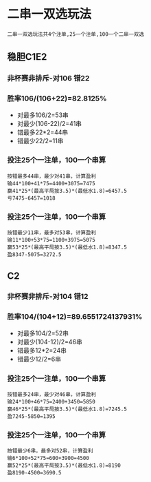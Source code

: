 # 二串一双选玩法
~~~
二串一双选玩法共4个注单,25一个注单,100一个二串一双选
~~~

## 稳胆C1E2 
### 非杯赛非排斥-对106 错22  
### 胜率106/(106+22)=82.8125%
* 对最多106/2=53串
* 对最少(106-22)/2=41串
* 错最多22*2=44串
* 错最少22/2=11串

### 投注25个一注单，100一个串算
~~~
按错最多44串，最少对41串，计算盈利
输44*100+41*75=4400+3075=7475
赢41*25*(最高平局按3.5)*(最低水1.8)=6457.5
亏7475-6457=1018
~~~

### 投注25个一注单，100一个串算
~~~
按错最少11串，最多对53串，计算盈利
输11*100+53*75=1100+3975=5075
赢53*25*(最高平局按3.5)*(最低水1.8)=8347.5
盈8347-5075=3272.5
~~~

## C2
### 非杯赛非排斥-对104 错12  
### 胜率104/(104+12)=89.6551724137931%
* 对最多104/2=52串
* 对最少(104-12)/2=46串
* 错最多12*2=24串
* 错最少12/2=6串

### 投注25个一注单，100一个串算
~~~
按错最多24串，最少对46串，计算盈利
输24*100+46*75=2400+3450=5850
赢46*25*(最高平局按3.5)*(最低水1.8)=7245.5
盈7245-5850=1395
~~~

### 投注25个一注单，100一个串算
~~~
按错最少6串，最多对52串，计算盈利
输6*100+52*75=600+3900=4500
赢52*25*(最高平局按3.5)*(最低水1.8)=8190
盈8190-4500=3690.5
~~~


